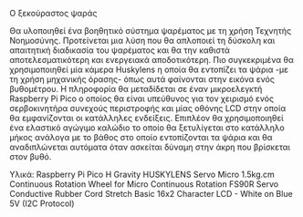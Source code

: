 Ο ξεκούραστος ψαράς

Θα υλοποιηθεί ένα βοηθητικό σύστημα ψαρέματος με τη χρήση Τεχνητής Νοημοσύνης. Προτείνεται μια λύση που θα απλοποιεί τη δύσκολη και απαιτητική διαδικασία του ψαρέματος και θα την καθιστά αποτελεσματικότερη και ενεργειακά αποδοτικότερη. Πιο συγκεκριμένα θα χρησιμοποιηθεί μία κάμερα Huskylens η οποία θα εντοπίζει τα ψάρια -με τη χρήση μηχανικής όρασης- όπως αυτά φαίνονται στην εικόνα ενός βυθομέτρου. Η πληροφορία θα μεταδίδεται σε έναν μικροελεγκτή Raspberry Pi Pico ο οποίος θα είναι υπεύθυνος για τον χειρισμό ενός σερβοκινητήρα συνεχούς περιστροφής και μίας οθόνης LCD στην οποία θα εμφανίζονται οι κατάλληλες ενδείξεις. Επιπλέον θα χρησιμοποιηθεί ένα ελαστικό αγώγιμο καλώδιο το οποίο θα ξετυλίγεται στο κατάλληλο μήκος ανάλογα με το βάθος στο οποίο εντοπίζονται τα ψάρια και θα αναδιπλώνεται αυτόματα όταν ασκείται δύναμη στην άκρη που βρίσκεται στον βυθό.

Υλικά:
Raspberry Pi Pico H
Gravity HUSKYLENS
Servo Micro 1.5kg.cm Continuous Rotation
Wheel for Micro Continuous Rotation FS90R Servo
Conductive Rubber Cord Stretch
Basic 16x2 Character LCD - White on Blue 5V (I2C Protocol)
